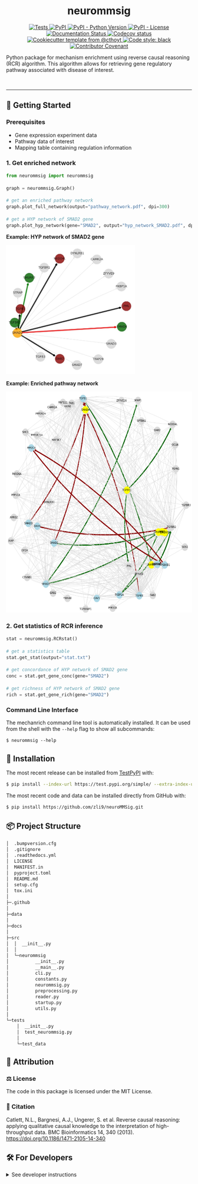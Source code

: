 <!--

<p align="center">
  <img src="https://github.com///raw/main/docs/source/logo.png" height="150">
</p>

-->

<h1 align="center">
  neurommsig
</h1>


<p align="center">
    <a href="https://github.com/zli9/Mechanism-enrichment-using-NeuroMMSig/actions?query=workflow%3ATests">
        <img alt="Tests" src="https://github.com/zli9/Mechanism-enrichment-using-NeuroMMSig/workflows/Tests/badge.svg" />
    </a>
    <a href="https://test.pypi.org/project/mechanrich">
        <img alt="PyPI" src="https://img.shields.io/pypi/v/enrichment" />
    </a>
    <a href="https://test.pypi.org/project/mechanrich">
        <img alt="PyPI - Python Version" src="https://img.shields.io/pypi/pyversions/mechanrich" />
    </a>
    <a href="https://github.com/zli9/Mechanism-enrichment-using-NeuroMMSig/blob/main/LICENSE">
        <img alt="PyPI - License" src="https://img.shields.io/pypi/l/mechanrich" />
    </a>
    <a href='https://enrichment.readthedocs.io/en/latest/?badge=latest'>
        <img src='https://readthedocs.org/projects/mechanrich/badge/?version=latest' alt='Documentation Status' />
    </a>
    <a href="https://codecov.io/gh///branch/main">
        <img src="https://codecov.io/gh///branch/main/graph/badge.svg" alt="Codecov status" />
    </a>  
    <a href="https://github.com/cthoyt/cookiecutter-python-package">
        <img alt="Cookiecutter template from @cthoyt" src="https://img.shields.io/badge/Cookiecutter-snekpack-blue" /> 
    </a>
    <a href='https://github.com/psf/black'>
        <img src='https://img.shields.io/badge/code%20style-black-000000.svg' alt='Code style: black' />
    </a>
    <a href="https://github.com/zli9/Mechanism-enrichment-using-NeuroMMSig/blob/main/.github/CODE_OF_CONDUCT.md">
        <img src="https://img.shields.io/badge/Contributor%20Covenant-2.1-4baaaa.svg" alt="Contributor Covenant"/>
    </a>
</p>

Python package for mechanism enrichment using reverse causal reasoning (RCR) algorithm. This algorithm allows for retrieving gene regulatory pathway associated with disease of interest.

<p float="left">
  <img src="https://media.springernature.com/full/springer-static/image/art%3A10.1186%2F1471-2105-14-340/MediaObjects/12859_2012_Article_6209_Fig1_HTML.jpg?as=webp" alt="" height="350">&nbsp
  <img src="https://media.springernature.com/full/springer-static/image/art%3A10.1186%2F1471-2105-14-340/MediaObjects/12859_2012_Article_6209_Fig2_HTML.jpg?as=webp" alt="" height="250">
</p>

---
## 💪 Getting Started

### Prerequisites

- Gene expression experiment data
- Pathway data of interest
- Mapping table containing regulation information

### 1. Get enriched network

```python
from neurommsig import neurommsig

graph = neurommsig.Graph()

# get an enriched pathway network
graph.plot_full_network(output="pathway_network.pdf", dpi=300)

# get a HYP network of SMAD2 gene
graph.plot_hyp_network(gene="SMAD2", output="hyp_network_SMAD2.pdf", dpi=300)
```

**Example: HYP network of SMAD2 gene**

<img src="./examples/hyp_network_SMAD2.jpg" alt="HYP network of SMAD2 gene" width="350" height="350">

**Example: Enriched pathway network**

<img src="./examples/pathway_network.jpg" alt="Enriched pathway network" width="600" height="600">

### 2. Get statistics of RCR inference

```python
stat = neurommsig.RCRstat()

# get a statistics table
stat.get_stat(output="stat.txt")

# get concordance of HYP network of SMAD2 gene
conc = stat.get_gene_conc(gene="SMAD2")

# get richness of HYP network of SMAD2 gene
rich = stat.get_gene_rich(gene="SMAD2")
```

### Command Line Interface

The mechanrich command line tool is automatically installed. It can
be used from the shell with the `--help` flag to show all subcommands:

```shell
$ neurommsig --help
```

## 🚀 Installation

The most recent release can be installed from
[TestPyPI](https://test.pypi.org/project/neurommsig/) with:

```bash
$ pip install --index-url https://test.pypi.org/simple/ --extra-index-url  https://pypi.org/simple/ neurommsig==0.0.3.dev0
```

The most recent code and data can be installed directly from GitHub with:

```bash
$ pip install https://github.com/zli9/neuroMMSig.git
```

## 📦 Project Structure

```angular2html
│  .bumpversion.cfg
│  .gitignore
│  .readthedocs.yml
│  LICENSE
│  MANIFEST.in
│  pyproject.toml
│  README.md
│  setup.cfg
│  tox.ini
│  
├─.github
│          
├─data
│      
├─docs
│          
├─src
│  │  __init__.py
│  │  
│  └─neurommsig
│          __init__.py
│          __main__.py
│          cli.py
│          constants.py
│          neurommsig.py
│          preprocessing.py
│          reader.py
│          startup.py
│          utils.py
│          
└─tests
    │  __init__.py
    │  test_neurommsig.py
    │  
    └─test_data
```

## 👋 Attribution

### ⚖️ License

The code in this package is licensed under the MIT License.


### 📖 Citation

Catlett, N.L., Bargnesi, A.J., Ungerer, S. et al. Reverse causal reasoning: applying qualitative causal knowledge to the interpretation of high-throughput data. BMC Bioinformatics 14, 340 (2013). https://doi.org/10.1186/1471-2105-14-340

<!--

### 🎁 Support

This project has been supported by the following organizations (in alphabetical order):

- [Harvard Program in Therapeutic Science - Laboratory of Systems Pharmacology](https://hits.harvard.edu/the-program/laboratory-of-systems-pharmacology/)

-->

## 🛠️ For Developers

<details>
  <summary>See developer instructions</summary>


The final section of the README is for if you want to get involved by making a code contribution.

### Development Installation

To install in development mode, use the following:

```bash
$ git clone https://github.com/zli9/neuroMMSig.git
$ cd 
$ pip install -e .
```

### 🥼 Testing

After cloning the repository and installing `tox` with `pip install tox`, the unit tests in the `tests/` folder can be
run reproducibly with:

```shell
$ tox
```

Additionally, these tests are automatically re-run with each commit in a [GitHub Action](https://github.com///actions?query=workflow%3ATests).

### 📖 Building the Documentation

The documentation can be built locally using the following:

```shell
$ git clone https://github.com/zli9/neuroMMSig.git
$ cd 
$ tox -e docs
$ open docs/build/html/index.html
```

The documentation automatically installs the package as well as the `docs`
extra specified in the [`setup.cfg`](setup.cfg). `sphinx` plugins
like `texext` can be added there. Additionally, they need to be added to the
`extensions` list in [`docs/source/conf.py`](docs/source/conf.py).

### 📦 Making a Release

After installing the package in development mode and installing
`tox` with `pip install tox`, the commands for making a new release are contained within the `finish` environment
in `tox.ini`. Run the following from the shell:

```shell
$ tox -e finish
```

This script does the following:

1. Uses [Bump2Version](https://github.com/c4urself/bump2version) to switch the version number in the `setup.cfg`,
   `src/neurommsig/version.py`, and [`docs/source/conf.py`](docs/source/conf.py) to not have the `-dev` suffix
2. Packages the code in both a tar archive and a wheel using [`build`](https://github.com/pypa/build)
3. Uploads to PyPI using [`twine`](https://github.com/pypa/twine). Be sure to have a `.pypirc` file configured to avoid the need for manual input at this
   step
4. Push to GitHub. You'll need to make a release going with the commit where the version was bumped.
5. Bump the version to the next patch. If you made big changes and want to bump the version by minor, you can
   use `tox -e bumpversion minor` after.
   </details>
